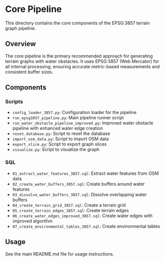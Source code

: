 # Core Pipeline

This directory contains the core components of the EPSG:3857 terrain graph pipeline.

## Overview

The core pipeline is the primary recommended approach for generating terrain graphs with water obstacles. It uses EPSG:3857 (Web Mercator) for all internal processing, ensuring accurate metric-based measurements and consistent buffer sizes.

## Components

### Scripts

- `config_loader_3857.py`: Configuration loader for the pipeline
- `run_epsg3857_pipeline.py`: Main pipeline runner script
- `run_water_obstacle_pipeline_improved.py`: Improved water obstacle pipeline with enhanced water edge creation
- `reset_database.py`: Script to reset the database
- `import_osm_data.py`: Script to import OSM data
- `export_slice.py`: Script to export graph slices
- `visualize.py`: Script to visualize the graph

### SQL

- `01_extract_water_features_3857.sql`: Extract water features from OSM data
- `02_create_water_buffers_3857.sql`: Create buffers around water features
- `03_dissolve_water_buffers_3857.sql`: Dissolve overlapping water buffers
- `04_create_terrain_grid_3857.sql`: Create a terrain grid
- `05_create_terrain_edges_3857.sql`: Create terrain edges
- `06_create_water_edges_improved_3857.sql`: Create water edges with improved algorithm
- `07_create_environmental_tables_3857.sql`: Create environmental tables

## Usage

See the main README.md file for usage instructions.
